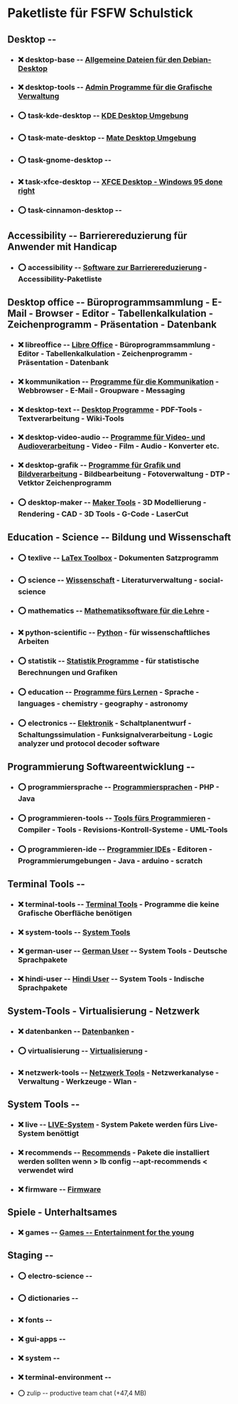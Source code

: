 # Paketliste für FSFW Schulstick

##  Desktop  --

- ### :x:  desktop-base  -- [Allgemeine Dateien für den Debian-Desktop](../common_package-lists/desktop-base.md)

- ### :x:  desktop-tools  -- [Admin Programme für die Grafische Verwaltung](../common_package-lists/desktop-tools.md)

- ### :o:  task-kde-desktop  -- [KDE Desktop Umgebung](../common_package-lists/task-kde-desktop.md)

[//]: # ( gerd: schlägt mate als Desktop vor - benötigt weniger Ressourcen )
[//]: # ( beim testen ist mir aufgefallen: )
[//]: # ( - Images mit KDE-Desktop booten erst wenn die Speicheroption >> kvm -m 1024 << benutzt wird)
[//]: # ( - Images mit Mate-Desktop mit der Speicheroption >> kvm -m 256 <<, für Firefox scheint das aber zu wenig Speicher zu sein - dieser startet nicht - Last geht nach oben )
[//]: # ( - mit der Speicheroption -m 512 geht es gerade so )
[//]: # ( Bemerkung: es wird derzeit keine "Swap Partition" benutzt - sollte man darüber nachdenken ? )
- ### :o:  task-mate-desktop  -- [Mate Desktop Umgebung](../common_package-lists/task-mate-desktop.md)

- ### :o:  task-gnome-desktop  --

- ### :x:  task-xfce-desktop  -- [XFCE Desktop - Windows 95 done right](../common_package-lists/task-xfce-desktop.md)

- ### :o:  task-cinnamon-desktop  --

##  Accessibility  -- Barrierereduzierung für Anwender mit Handicap

- ### :o:  accessibility  -- [Software zur Barrierereduzierung](../common_package-lists/accessibility.md) - Accessibility-Paketliste


##  Desktop office  -- Büroprogrammsammlung - E-Mail - Browser - Editor - Tabellenkalkulation - Zeichenprogramm - Präsentation - Datenbank

- ### :x:  libreoffice  -- [Libre Office](../common_package-lists/libreoffice.md) - Büroprogrammsammlung - Editor - Tabellenkalkulation - Zeichenprogramm - Präsentation - Datenbank

- ### :x:  kommunikation  -- [Programme für die Kommunikation](../common_package-lists/kommunikation.md) - Webbrowser - E-Mail - Groupware - Messaging

- ### :x:  desktop-text  -- [Desktop Programme](../common_package-lists/desktop-text.md) - PDF-Tools - Textverarbeitung - Wiki-Tools

- ### :x:  desktop-video-audio  -- [Programme für Video- und Audioverarbeitung](../common_package-lists/desktop-video-audio.md) - Video - Film - Audio - Konverter etc.

- ### :x:  desktop-grafik  -- [Programme für Grafik und Bildverarbeitung](../common_package-lists/desktop-grafik.md) - Bildbearbeitung - Fotoverwaltung - DTP - Vetktor Zeichenprogramm

- ### :o:  desktop-maker  --  [Maker Tools](../common_package-lists/desktop-maker.md) -  3D Modellierung - Rendering - CAD - 3D Tools - G-Code - LaserCut


##  Education - Science  --  Bildung und Wissenschaft

- ### :o:  texlive  -- [LaTex Toolbox](../common_package-lists/texlive.md)  - Dokumenten Satzprogramm

- ### :o:  science  -- [Wissenschaft](../common_package-lists/science.md) - Literaturverwaltung - social-science

- ### :o:  mathematics  --  [Mathematiksoftware für die Lehre](../common_package-lists/mathematics.md) -

- ### :x:  python-scientific  --  [Python](../common_package-lists/python-scientific.md) - für wissenschaftliches Arbeiten

- ### :o:  statistik  --  [Statistik Programme](../common_package-lists/statistik.md) - für statistische Berechnungen und Grafiken

- ### :o:  education  -- [Programme fürs Lernen](../common_package-lists/education.md) - Sprache - languages - chemistry - geography - astronomy

- ### :o:  electronics  -- [Elektronik](../common_package-lists/electronics.md) - Schaltplanentwurf - Schaltungssimulation - Funksignalverarbeitung - Logic analyzer und protocol decoder software


##  Programmierung Softwareentwicklung  --

- ### :o:  programmiersprache  -- [Programmiersprachen](../common_package-lists/programmiersprache.md) - PHP - Java

- ### :o:  programmieren-tools  -- [Tools fürs Programmieren](../common_package-lists/programmieren-tools.md) - Compiler - Tools - Revisions-Kontroll-Systeme - UML-Tools

- ### :o:  programmieren-ide  --  [Programmier IDEs](../common_package-lists/programmieren-ide.md) - Editoren - Programmierumgebungen - Java - arduino - scratch


##  Terminal Tools  --

- ### :x:  terminal-tools  -- [Terminal Tools](../common_package-lists/terminal-tools.md) - Programme die keine Grafische Oberfläche benötigen

- ### :x:  system-tools  -- [System Tools](../common_package-lists/system-tools.md)

- ### :x:  german-user  -- [German User](../common_package-lists/german-user.md)  -- System Tools - Deutsche Sprachpakete
- ### :x:  hindi-user  -- [Hindi User](../common_package-lists/hindi-user.md)  -- System Tools - Indische Sprachpakete


##  System-Tools - Virtualisierung - Netzwerk

- ### :x:  datenbanken  -- [Datenbanken](../common_package-lists/datenbanken.md) -

- ### :o:  virtualisierung  -- [Virtualisierung](../common_package-lists/virtualisierung.md) -

- ### :x:  netzwerk-tools  -- [Netzwerk Tools](../common_package-lists/netzwerk-tools.md) - Netzwerkanalyse - Verwaltung - Werkzeuge - Wlan -


##  System Tools  --

- ### :x:  live  -- [LIVE-System](../common_package-lists/live.md) - System Pakete werden fürs Live-System benöttigt

- ### :x:  recommends  -- [Recommends](../common_package-lists/recommends.md) - Pakete die installiert werden sollten wenn > lb config --apt-recommends < verwendet wird

- ### :x:  firmware  -- [Firmware](../common_package-lists/firmware.md)


##  Spiele - Unterhaltsames

- ### :x:  games  -- [Games -- Entertainment for the young](../common_package-lists/games.md)

##  Staging  --

- ### :o:  electro-science  -- [](../common_package-lists/electro-science.md)
- ### :o:  dictionaries  -- [](../common_package-lists/dictionaries.md)
- ### :x:  fonts  -- [](../common_package-lists/fonts.md)
- ### :x:  gui-apps  -- [](../common_package-lists/gui-apps.md)
- ### :x:  system  -- [](../common_package-lists/system.md)
- ### :x:  terminal-environment  -- [](../common_package-lists/terminal-environment.md)
- :o:  zulip  --		productive team chat (+47,4 MB)

